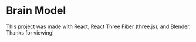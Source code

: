 # Brain Model

This project was made with React, React Three Fiber (three.js), and Blender. Thanks for viewing!